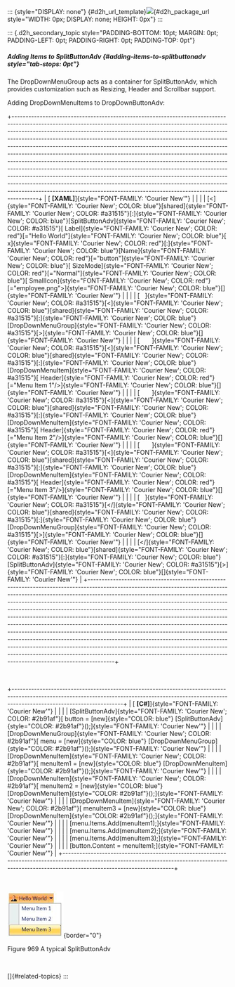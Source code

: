 ::: {style="DISPLAY: none"}
[](ms-xhelp:///?Id=d2h_url_template){#d2h_url_template}![](!package_url!){#d2h_package_url style="WIDTH: 0px; DISPLAY: none; HEIGHT: 0px"}
:::

::: {.d2h_secondary_topic style="PADDING-BOTTOM: 10pt; MARGIN: 0pt; PADDING-LEFT: 0pt; PADDING-RIGHT: 0pt; PADDING-TOP: 0pt"}
##### Adding Items to SplitButtonAdv {#adding-items-to-splitbuttonadv style="tab-stops: 0pt"}

The DropDownMenuGroup acts as a container for SplitButtonAdv, which provides customization such as Resizing, Header and Scrollbar support.

Adding DropDownMenuItems to DropDownButtonAdv:

+---------------------------------------------------------------------------------------------------------------------------------------------------------------------------------------------------------------------------------------------------------------------------------------------------------------------------------------------------------------------------------------------------------------------------------------------------------------------------------------------------------------------------------------------------------------------------------------------------------------------------------------------------------------------------------------------------------------------------------------------------------------------------------------------------------------------------------------------------------------------------------------------------+
| [ **\[XAML\]**]{style="FONT-FAMILY: 'Courier New'"}                                                                                                                                                                                                                                                                                                                                                                                                                                                                                                                                                                                                                                                                                                                                                                                                                                               |
|                                                                                                                                                                                                                                                                                                                                                                                                                                                                                                                                                                                                                                                                                                                                                                                                                                                                                                   |
| [\<]{style="FONT-FAMILY: 'Courier New'; COLOR: blue"}[shared]{style="FONT-FAMILY: 'Courier New'; COLOR: #a31515"}[:]{style="FONT-FAMILY: 'Courier New'; COLOR: blue"}[SplitButtonAdv]{style="FONT-FAMILY: 'Courier New'; COLOR: #a31515"}[ Label]{style="FONT-FAMILY: 'Courier New'; COLOR: red"}[=\"Hello World\"]{style="FONT-FAMILY: 'Courier New'; COLOR: blue"}[ x]{style="FONT-FAMILY: 'Courier New'; COLOR: red"}[:]{style="FONT-FAMILY: 'Courier New'; COLOR: blue"}[Name]{style="FONT-FAMILY: 'Courier New'; COLOR: red"}[=\"button\"]{style="FONT-FAMILY: 'Courier New'; COLOR: blue"}[ SizeMode]{style="FONT-FAMILY: 'Courier New'; COLOR: red"}[=\"Normal\"]{style="FONT-FAMILY: 'Courier New'; COLOR: blue"}[ SmallIcon]{style="FONT-FAMILY: 'Courier New'; COLOR: red"}[=\"employee.png\"\>]{style="FONT-FAMILY: 'Courier New'; COLOR: blue"}[]{style="FONT-FAMILY: 'Courier New'"} |
|                                                                                                                                                                                                                                                                                                                                                                                                                                                                                                                                                                                                                                                                                                                                                                                                                                                                                                   |
| [   ]{style="FONT-FAMILY: 'Courier New'; COLOR: #a31515"}[\<]{style="FONT-FAMILY: 'Courier New'; COLOR: blue"}[shared]{style="FONT-FAMILY: 'Courier New'; COLOR: #a31515"}[:]{style="FONT-FAMILY: 'Courier New'; COLOR: blue"}[DropDownMenuGroup]{style="FONT-FAMILY: 'Courier New'; COLOR: #a31515"}[\>]{style="FONT-FAMILY: 'Courier New'; COLOR: blue"}[]{style="FONT-FAMILY: 'Courier New'"}                                                                                                                                                                                                                                                                                                                                                                                                                                                                                                  |
|                                                                                                                                                                                                                                                                                                                                                                                                                                                                                                                                                                                                                                                                                                                                                                                                                                                                                                   |
| [       ]{style="FONT-FAMILY: 'Courier New'; COLOR: #a31515"}[\<]{style="FONT-FAMILY: 'Courier New'; COLOR: blue"}[shared]{style="FONT-FAMILY: 'Courier New'; COLOR: #a31515"}[:]{style="FONT-FAMILY: 'Courier New'; COLOR: blue"}[DropDownMenuItem]{style="FONT-FAMILY: 'Courier New'; COLOR: #a31515"}[ Header]{style="FONT-FAMILY: 'Courier New'; COLOR: red"}[=\"Menu Item 1\"/\>]{style="FONT-FAMILY: 'Courier New'; COLOR: blue"}[]{style="FONT-FAMILY: 'Courier New'"}                                                                                                                                                                                                                                                                                                                                                                                                                     |
|                                                                                                                                                                                                                                                                                                                                                                                                                                                                                                                                                                                                                                                                                                                                                                                                                                                                                                   |
| [       ]{style="FONT-FAMILY: 'Courier New'; COLOR: #a31515"}[\<]{style="FONT-FAMILY: 'Courier New'; COLOR: blue"}[shared]{style="FONT-FAMILY: 'Courier New'; COLOR: #a31515"}[:]{style="FONT-FAMILY: 'Courier New'; COLOR: blue"}[DropDownMenuItem]{style="FONT-FAMILY: 'Courier New'; COLOR: #a31515"}[ Header]{style="FONT-FAMILY: 'Courier New'; COLOR: red"}[=\"Menu Item 2\"/\>]{style="FONT-FAMILY: 'Courier New'; COLOR: blue"}[]{style="FONT-FAMILY: 'Courier New'"}                                                                                                                                                                                                                                                                                                                                                                                                                     |
|                                                                                                                                                                                                                                                                                                                                                                                                                                                                                                                                                                                                                                                                                                                                                                                                                                                                                                   |
| [       ]{style="FONT-FAMILY: 'Courier New'; COLOR: #a31515"}[\<]{style="FONT-FAMILY: 'Courier New'; COLOR: blue"}[shared]{style="FONT-FAMILY: 'Courier New'; COLOR: #a31515"}[:]{style="FONT-FAMILY: 'Courier New'; COLOR: blue"}[DropDownMenuItem]{style="FONT-FAMILY: 'Courier New'; COLOR: #a31515"}[ Header]{style="FONT-FAMILY: 'Courier New'; COLOR: red"}[=\"Menu Item 3\"/\>]{style="FONT-FAMILY: 'Courier New'; COLOR: blue"}[]{style="FONT-FAMILY: 'Courier New'"}                                                                                                                                                                                                                                                                                                                                                                                                                     |
|                                                                                                                                                                                                                                                                                                                                                                                                                                                                                                                                                                                                                                                                                                                                                                                                                                                                                                   |
| [   ]{style="FONT-FAMILY: 'Courier New'; COLOR: #a31515"}[\</]{style="FONT-FAMILY: 'Courier New'; COLOR: blue"}[shared]{style="FONT-FAMILY: 'Courier New'; COLOR: #a31515"}[:]{style="FONT-FAMILY: 'Courier New'; COLOR: blue"}[DropDownMenuGroup]{style="FONT-FAMILY: 'Courier New'; COLOR: #a31515"}[\>]{style="FONT-FAMILY: 'Courier New'; COLOR: blue"}[]{style="FONT-FAMILY: 'Courier New'"}                                                                                                                                                                                                                                                                                                                                                                                                                                                                                                 |
|                                                                                                                                                                                                                                                                                                                                                                                                                                                                                                                                                                                                                                                                                                                                                                                                                                                                                                   |
| [\</]{style="FONT-FAMILY: 'Courier New'; COLOR: blue"}[shared]{style="FONT-FAMILY: 'Courier New'; COLOR: #a31515"}[:]{style="FONT-FAMILY: 'Courier New'; COLOR: blue"}[SplitButtonAdv]{style="FONT-FAMILY: 'Courier New'; COLOR: #a31515"}[\>]{style="FONT-FAMILY: 'Courier New'; COLOR: blue"}[]{style="FONT-FAMILY: 'Courier New'"}                                                                                                                                                                                                                                                                                                                                                                                                                                                                                                                                                             |
+---------------------------------------------------------------------------------------------------------------------------------------------------------------------------------------------------------------------------------------------------------------------------------------------------------------------------------------------------------------------------------------------------------------------------------------------------------------------------------------------------------------------------------------------------------------------------------------------------------------------------------------------------------------------------------------------------------------------------------------------------------------------------------------------------------------------------------------------------------------------------------------------------+

 

+---------------------------------------------------------------------------------------------------------------------------------------------------------------------------------------------------+
| [ **\[C#\]**]{style="FONT-FAMILY: 'Courier New'"}                                                                                                                                                 |
|                                                                                                                                                                                                   |
| [SplitButtonAdv]{style="FONT-FAMILY: 'Courier New'; COLOR: #2b91af"}[ button = [new]{style="COLOR: blue"} [SplitButtonAdv]{style="COLOR: #2b91af"}();]{style="FONT-FAMILY: 'Courier New'"}        |
|                                                                                                                                                                                                   |
| [DropDownMenuGroup]{style="FONT-FAMILY: 'Courier New'; COLOR: #2b91af"}[ menu = [new]{style="COLOR: blue"} [DropDownMenuGroup]{style="COLOR: #2b91af"}();]{style="FONT-FAMILY: 'Courier New'"}    |
|                                                                                                                                                                                                   |
| [DropDownMenuItem]{style="FONT-FAMILY: 'Courier New'; COLOR: #2b91af"}[ menuItem1 = [new]{style="COLOR: blue"} [DropDownMenuItem]{style="COLOR: #2b91af"}();]{style="FONT-FAMILY: 'Courier New'"} |
|                                                                                                                                                                                                   |
| [DropDownMenuItem]{style="FONT-FAMILY: 'Courier New'; COLOR: #2b91af"}[ menuItem2 = [new]{style="COLOR: blue"} [DropDownMenuItem]{style="COLOR: #2b91af"}();]{style="FONT-FAMILY: 'Courier New'"} |
|                                                                                                                                                                                                   |
| [DropDownMenuItem]{style="FONT-FAMILY: 'Courier New'; COLOR: #2b91af"}[ menuItem3 = [new]{style="COLOR: blue"} [DropDownMenuItem]{style="COLOR: #2b91af"}();]{style="FONT-FAMILY: 'Courier New'"} |
|                                                                                                                                                                                                   |
| [menu.Items.Add(menuItem1);]{style="FONT-FAMILY: 'Courier New'"}                                                                                                                                  |
|                                                                                                                                                                                                   |
| [menu.Items.Add(menuItem2);]{style="FONT-FAMILY: 'Courier New'"}                                                                                                                                  |
|                                                                                                                                                                                                   |
| [menu.Items.Add(menuItem3);]{style="FONT-FAMILY: 'Courier New'"}                                                                                                                                  |
|                                                                                                                                                                                                   |
| [button.Content = menuItem1;]{style="FONT-FAMILY: 'Courier New'"}                                                                                                                                 |
+---------------------------------------------------------------------------------------------------------------------------------------------------------------------------------------------------+

 

![](ImagesExt/image30_859.jpg){border="0"}

Figure 969 A typical SplitButtonAdv

 

[]{#related-topics}
:::
